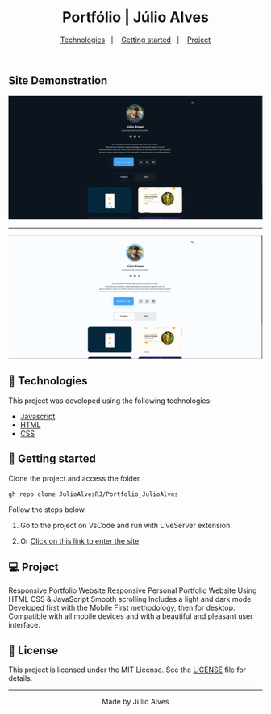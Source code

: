 <h1 align="center">
   Portfólio | Júlio Alves
</h1>

<p align="center">
  <a href="#-technologies">Technologies</a>&nbsp;&nbsp;&nbsp;|&nbsp;&nbsp;&nbsp;
  <a href="#-layout">Getting started</a>&nbsp;&nbsp;&nbsp;|&nbsp;&nbsp;&nbsp;
  <a href="#-project">Project</a>
</p>

<br>

## Site Demonstration

<p align="center">
  <img alt="demonstração do site" src="assets/print_dark.png">
</p>

---

<p align="center">
  <img alt="demonstração do site" src="assets/print_light.png">
</p>

## 🧪 Technologies

This project was developed using the following technologies:

- [Javascript](https://#)
- [HTML](https://#)
- [CSS](https://#)

## 🚀 Getting started

Clone the project and access the folder.

```bash
gh repo clone JulioAlvesRJ/Portfolio_JulioAlves
```

Follow the steps below

1.  Go to the project on VsCode and run with LiveServer extension.

2.  Or [Click on this link to enter the site](https://github.com/JulioAlvesRJ/Portfolio_JulioAlves)

## 💻 Project

Responsive Portfolio Website
Responsive Personal Portfolio Website Using HTML CSS & JavaScript
Smooth scrolling
Includes a light and dark mode.
Developed first with the Mobile First methodology, then for desktop.
Compatible with all mobile devices and with a beautiful and pleasant user interface.

## 📝 License

This project is licensed under the MIT License. See the [LICENSE](LICENSE.md) file for details.

---

<p align="center">Made by Júlio Alves</p>
